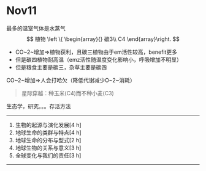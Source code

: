 # Nov11

最多的温室气体是水蒸气
$$
植物
\left \{ \begin{array}{}
	碳3\\
	C4
\end{array}\right.
$$

- CO~2~增加$\Longrightarrow$植物获利，且碳三植物由于em活性较高，benefit更多
- 但是碳四植物耐高温（emz活性随温度变化影响小，呼吸增加不明显）
- 但是粮食主要是碳三，杂草主要是碳四

CO~2~增加$\Longrightarrow$人会打哈欠（降低代谢减少O~2~消耗）

> 星际穿越：种玉米(C4)而不种小麦(C3)



生态学，研究。。。存活方法

---

1. 生物的起源与演化发展[4 h]
2. 地球生命的类群与特点[4 h]
3. 地球生命的分布与型式[2 h]
4. 地球生物的关系与意义[3 h]
5. 全球变化与我们的责任[3 h]

---



